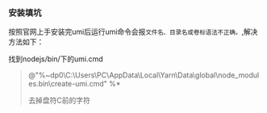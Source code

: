 ### 安装填坑

按照官网上手安装完umi后运行umi命令会报`文件名、目录名或卷标语法不正确。`,解决方法如下：

找到nodejs/bin/下的umi.cmd

> @"%~dp0\C:\Users\PC\AppData\Local\Yarn\Data\global\node_modules\.bin\create-umi.cmd"   %*
>
> 去掉盘符C前的字符



